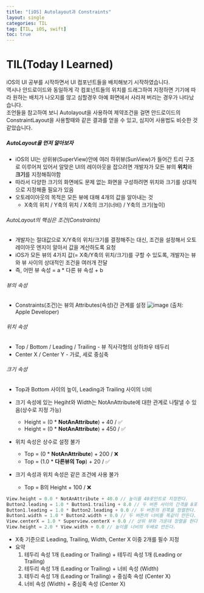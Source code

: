 ```yaml
---
title: "[iOS] Autolayout과 Constraints"
layout: single
categories: TIL
tag: [TIL, iOS, swift]
toc: true
---
```


# TIL(Today I Learned)

iOS의 UI 공부를 시작하면서 UI 컴포넌트들을 배치해보기 시작하였습니다. <br>
역시나 안드로이드와 동일하게 각 컴포넌트들의 위치를 드래그하여 지정하면 기기에 따라 원하는 배치가 나오지를 않고 심할경우 아예 화면에서 사라져 버리는 경우가 나타났습니다. <br>
조언들을 참고하여 보니 Autolayout을 사용하여 제약조건을 걸면 안드로이드의 ConstraintLayout을 사용할때와 같은 결과를 얻을 수 있고, 심지어 사용법도 비슷한 것 같았습니다.

##### AutoLayout을 먼저 알아보자
* iOS의 UI는 상위뷰(SuperView)안에 여러 하위뷰(SunView)가 들어간 트리 구조로 이루어져 있어서 알맞은 UI의 레이아웃을 잡으려면 개발자가 모든 뷰의 **위치**와 **크기**를 지정해줘야함
* 따라서 다양한 크기의 화면에도 문제 없는 화면을 구성하려면 위치와 크기를 상대적으로 지정해줄 필요가 있음
* 오토레이아웃의 목적은 모든 뷰에 대해 4개의 값을 알아내는 것
    - X축의 위치 / Y축의 위치 / X축의 크기(너비) / Y축의 크기(높이)

###### AutoLayout의 핵심은 조건(Constraints)
* 개발자는 절대값으로 X/Y축의 위치/크기를 결정해주는 대신, 조건을 설정해서 오토레이아웃 엔지이 알아서 값을 계산하도록 요청
* iOS가 모든 뷰의 4가지 값(= X축/Y축의 위치/크기)를 구할 수 있도록,
개발자는 뷰와 뷰 사이의 상대적인 조건을 여러개 전달
* 즉, 어떤 뷰 속성 = a * 다른 뷰 속성 + b

###### 뷰의 속성
* Constraints(조건)는 뷰의 Attributes(속성)간 관계를 설정
![image](https://github.com/pinocchio22/pinocchio22.github.io/assets/61182499/59d265d7-8ba9-4e5b-9a65-5654755b4899)
(출처: Apple Developer)


###### 위치 속성
* Top / Bottom / Leading / Trailing - 뷰 직사각형의 상하좌우 테두리
* Center X / Center Y - 가로, 세로 중심축

###### 크기 속성
* Top과 Bottom 사이의 높이, Leading과 Trailing 사이의 너비
* 크기 속성에 있는 Hegiht와 Width는 NotAnAttribute에 대한 관계로 나탈낼 수 있음(상수로 지정 가능)
    - Height = (0 * **NotAnAttribute**) + 40 / ✅
    - Height = (0 * **NotAnAttribute**) + 450  / ✅

* 위치 속성은 상수로 설정 불가
    - Top = (0 * **NotAnAttribute**) + 200 / ❌
    - Top = (1.0 * **다른뷰의 Top**) + 20 / ✅

* 크기 속성과 위치 속성은 같은 조건에 사용 불가
    - Top = B의 Height + 100 / ❌
```swift
View.height = 0.0 * NotAnAttribute + 40.0 // 높이를 40포인트로 지정한다.
Button2.leading = 1.0 * Button1.trailing + 8.0 // 두 버튼 사이의 간격을 8포인트 띄운다.
Button1.leading = 1.0 * Button2.leading + 0.0 // 두 버튼의 왼쪽을 정렬한다.
Button1.width = 1.0 * Button2.width + 0.0 // 두 버튼의 너비를 똑같이 만든다.
View.centerX = 1.0 * Superview.centerX + 0.0 // 상위 뷰와 가운데 정렬을 한다.
View.height = 2.0 * View.width + 0.0 // 높이를 너비의 두배로 만든다.
```
* X축 기준으로 Leading, Trailing, Width, Center X 이중 2개를 필수 지정
* 요약
    1. 테두리 속성 1개 (Leading or Trailing) + 테두리 속성 1개 (Leading or Trailing)
    2. 테두리 속성 1개 (Leading or Trailing) + 너비 속성 (Width)
    3. 테두리 속성 1개 (Leading or Trailing) + 중심축 속성 (Center X)
    4. 너비 속성 (Width) + 중심축 속성 (Center X)
